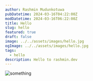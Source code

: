 ```yaml
---
author: Rashmin Mudunkotuwa
pubDatetime: 2024-03-16T04:22:00Z
modDatetime: 2024-03-16T06:22:00Z
title: Hello
slug: hello
featured: true
draft: false
image: ../../assets/images/hello.jpg
ogImage: ../../assets/images/hello.jpg
tags:
  - hello
description: Hello to rashmin.dev
---
```


![something](@assets/images/hello.jpg)
